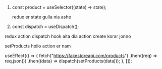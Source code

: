 1.  const product = useSelector((state) => state);
   
    redux er state gulla nia ashe 
    
    
    
 2.  const dispatch = useDispatch();


redux action dispatch hook aita dia action create korar jonno


setProducts hoilo action er nam

 useEffect(() => {
    fetch("https://fakestoreapi.com/products")
      .then((req) => req.json())
      .then((data) => dispatch(setProducts(data)));
  }, []);

